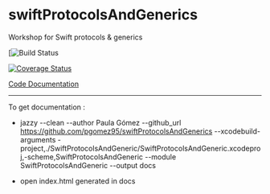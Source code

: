 # swiftProtocolsAndGenerics

Workshop for Swift protocols &amp; generics


[![Build Status](https://travis-ci.org/pgomez95/swiftProtocolsAndGenerics.svg?branch=master)

[![Coverage Status](https://coveralls.io/repos/github/pgomez95/swiftProtocolsAndGenerics/badge.svg?branch=master)](https://coveralls.io/github/pgomez95/swiftProtocolsAndGenerics?branch=master)

[Code Documentation](https://pgomez95.github.io/docs/Classes.html)















-----------------------------------------------------------------------------------------------------------------------



To get documentation :

  - jazzy --clean --author Paula Gómez --github_url https://github.com/pgomez95/swiftProtocolsAndGenerics --xcodebuild-arguments -project,./SwiftProtocolsAndGeneric/SwiftProtocolsAndGeneric.xcodeproj,-scheme,SwiftProtocolsAndGeneric --module SwiftProtocolsAndGeneric --output docs

  - open index.html generated in docs
